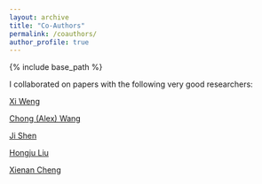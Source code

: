 ```yaml
---
layout: archive
title: "Co-Authors"
permalink: /coauthors/
author_profile: true
---
```


{% include base_path %}

I collaborated on papers with the following very good researchers:

[Xi Weng](https://wengxi125.weebly.com/)

[Chong (Alex) Wang](https://sites.google.com/view/alexwanginfo)

[Ji Shen](https://en.gsm.pku.edu.cn/faculty/jishen/)

[Hongju Liu](https://en.gsm.pku.edu.cn/faculty/hliu/)

[Xienan Cheng](https://sites.google.com/view/xienan-cheng)
